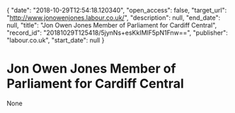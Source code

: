 {
  "date": "2018-10-29T12:54:18.120340", 
  "open_access": false, 
  "target_url": "http://www.jonowenjones.labour.co.uk/", 
  "description": null, 
  "end_date": null, 
  "title": "Jon Owen Jones Member of Parliament for Cardiff Central", 
  "record_id": "20181029T125418/5jynNs+esKkIMlF5pN1Fnw==", 
  "publisher": "labour.co.uk", 
  "start_date": null
}

# Jon Owen Jones Member of Parliament for Cardiff Central

None
